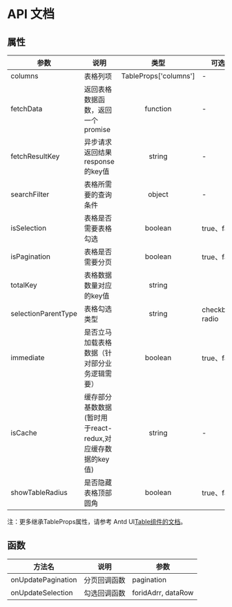 # API 文档

## 属性

| 参数                | 说明                                                       |         类型          | 可选值          |  默认值  |
| ------------------- | ---------------------------------------------------------- | :-------------------: | --------------- | :------: |
| columns             | 表格列项                                                   | TableProps['columns'] | -               |    -     |
| fetchData           | 返回表格数据函数，返回一个promise                          |       function        | -               |    -     |
| fetchResultKey      | 异步请求返回结果response的key值                            |        string         | -               |   data   |
| searchFilter        | 表格所需要的查询条件                                       |        object         | -               |    -     |
| isSelection         | 表格是否需要表格勾选                                       |        boolean        | true、false     |   true   |
| isPagination        | 表格是否需要分页                                           |        boolean        | true、false     |   true   |
| totalKey            | 表格数据数量对应的key值                                    |        string         |                 |   data   |
| selectionParentType | 表格勾选类型                                               |        string         | checkbox、radio | checkbox |
| immediate           | 是否立马加载表格数据（针对部分业务逻辑需要）               |        boolean        | true、false     |  false   |
| isCache             | 缓存部分基数数据 (暂时用于react-redux,对应缓存数据的key值) |        string         | -               |    -     |
| showTableRadius     | 是否隐藏表格顶部圆角                                       |        boolean        | true、false     |  false   |

注：更多继承TableProps属性，请参考 Antd UI[Table组件的文档](https://ant-design.antgroup.com/components/table-cn)。

## 函数

| 方法名             | 说明         | 参数               |
| ------------------ | ------------ | ------------------ |
| onUpdatePagination | 分页回调函数 | pagination         |
| onUpdateSelection  | 勾选回调函数 | foridAdrr, dataRow |
